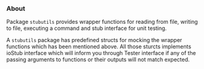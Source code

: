 ### About

Package `stubutils` provides wrapper functions for reading from file, writing
to file, executing a command and stub interface for unit testing.


A `stubutils` package has predefined structs for mocking the wrapper functions
which has been mentioned above. All those sturcts implements ioStub interface
which will inform you through Tester interface if any of the passing
arguments to functions or their outputs will not match expected.


